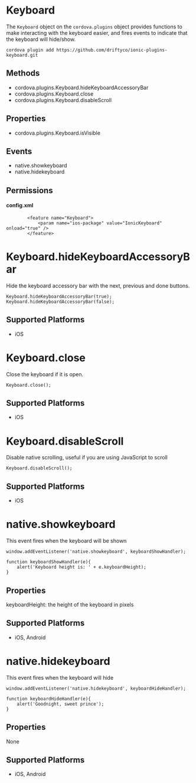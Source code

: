 Keyboard
======

The `Keyboard` object on the `cordova.plugins` object provides functions to make interacting with the keyboard easier, and fires events to indicate that the keyboard will hide/show.

    cordova plugin add https://github.com/driftyco/ionic-plugins-keyboard.git

Methods
-------

- cordova.plugins.Keyboard.hideKeyboardAccessoryBar
- cordova.plugins.Keyboard.close
- cordova.plugins.Keyboard.disableScroll

Properties
--------

- cordova.plugins.Keyboard.isVisible

Events
--------

- native.showkeyboard
- native.hidekeyboard

Permissions
-----------

#### config.xml

            <feature name="Keyboard">
                <param name="ios-package" value="IonicKeyboard" onload="true" />
            </feature>


Keyboard.hideKeyboardAccessoryBar
=================

Hide the keyboard accessory bar with the next, previous and done buttons.

    Keyboard.hideKeyboardAccessoryBar(true);
    Keyboard.hideKeyboardAccessoryBar(false);

Supported Platforms
-------------------

- iOS


Keyboard.close
=================

Close the keyboard if it is open.

    Keyboard.close();

Supported Platforms
-------------------

- iOS

    
Keyboard.disableScroll
=================

Disable native scrolling, useful if you are using JavaScript to scroll

    Keyboard.disableScroll();

Supported Platforms
-------------------

- iOS


native.showkeyboard
=================

This event fires when the keyboard will be shown

    window.addEventListener('native.showkeyboard', keyboardShowHandler);
    
    function keyboardShowHandler(e){
        alert('Keyboard height is: ' + e.keyboardHeight);
    }

Properties
-----------

keyboardHeight: the height of the keyboard in pixels 


Supported Platforms
-------------------

- iOS, Android


native.hidekeyboard
=================

This event fires when the keyboard will hide

    window.addEventListener('native.hidekeyboard', keyboardHideHandler);
    
    function keyboardHideHandler(e){
        alert('Goodnight, sweet prince');
    }

Properties
-----------

None

Supported Platforms
-------------------

- iOS, Android
